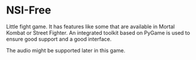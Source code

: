# NSI-Free
Little fight game. It has features like some that are available in Mortal Kombat or Street Fighter.
An integrated toolkit based on PyGame is used to ensure good support and a good interface.

The audio might be supported later in this game.

